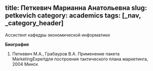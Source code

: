 title: Петкевич Марианна Анатольевна
slug: petkevich
category: academics
tags: [_nav, _category_header]
---

Ассистент кафедры экономической информатики

__Биография__

1. Петкевич М.А., Грабауров В.А. Применение пакета MarketingExpertдля построения тактического плана маркетинга, 2004 Минск
